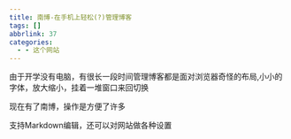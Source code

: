 ```yaml
---
title: 南博-在手机上轻松(?)管理博客
tags: []
abbrlink: 37
categories:
  - - 这个网站
---
```


由于开学没有电脑，有很长一段时间管理博客都是面对浏览器奇怪的布局,小小的字体，放大缩小，挂着一堆窗口来回切换

现在有了南博，操作是方便了许多

支持Markdown编辑，还可以对网站做各种设置